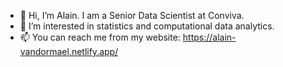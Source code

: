 - 👋 Hi, I’m Alain. I am a Senior Data Scientist at Conviva. 
- 👀 I’m interested in statistics and computational data analytics. 
- 📫 You can reach me from my website: https://alain-vandormael.netlify.app/ 

<!---
vando026/vando026 is a ✨ special ✨ repository because its `README.md` (this file) appears on your GitHub profile.
You can click the Preview link to take a look at your changes.
--->
